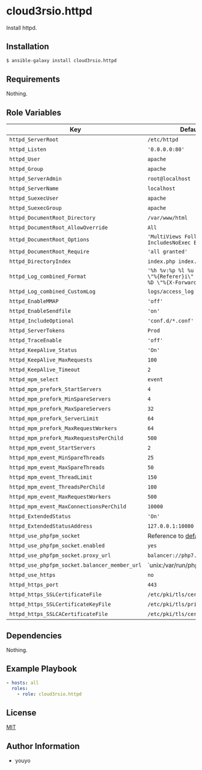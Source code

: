 cloud3rsio.httpd
=========

Install httpd.

Installation
------------

```bash
$ ansible-galaxy install cloud3rsio.httpd
```

Requirements
------------

Nothing.

Role Variables
--------------

| Key | Default Value | Type |
| ------------- | ------------- | ------------- |
| `httpd_ServerRoot` | `/etc/httpd` | String |
| `httpd_Listen` | `'0.0.0.0:80'` | String |
| `httpd_User` | `apache` | String |
| `httpd_Group` | `apache` | String |
| `httpd_ServerAdmin` | `root@localhost` | String |
| `httpd_ServerName` | `localhost` | String |
| `httpd_SuexecUser` | `apache` | String |
| `httpd_SuexecGroup` | `apache` | String |
| `httpd_DocumentRoot_Directory` | `/var/www/html` | String |
| `httpd_DocumentRoot_AllowOverride` | `All` | String |
| `httpd_DocumentRoot_Options` | `'MultiViews FollowSymLinks IncludesNoExec ExecCGI'` | String |
| `httpd_DocumentRoot_Require` | `'all granted'` | String |
| `httpd_DirectoryIndex` | `index.php index.html` | String |
| `httpd_Log_combined_Format` | `'%h %v:%p %l %u %t \"%r\" %>s %b \"%{Referer}i\" \"%{User-Agent}i\" %D \"%{X-Forwarded-For}i\"'` | String |
| `httpd_Log_combined_CustomLog` | `logs/access_log` | String |
| `httpd_EnableMMAP` | `'off'` | String |
| `httpd_EnableSendfile` | `'on'` | String |
| `httpd_IncludeOptional` | `'conf.d/*.conf'` | String |
| `httpd_ServerTokens` | `Prod` | String |
| `httpd_TraceEnable` | `'off'` | String |
| `httpd_KeepAlive_Status` | `'On'` | String |
| `httpd_KeepAlive_MaxRequests` | `100` | Int |
| `httpd_KeepAlive_Timeout` | `2` | Int |
| `httpd_mpm_select` | `event` | String |
| `httpd_mpm_prefork_StartServers` | `4` | Int |
| `httpd_mpm_prefork_MinSpareServers` | `4` | Int |
| `httpd_mpm_prefork_MaxSpareServers` | `32` | Int |
| `httpd_mpm_prefork_ServerLimit` | `64` | Int |
| `httpd_mpm_prefork_MaxRequestWorkers` | `64` | Int |
| `httpd_mpm_prefork_MaxRequestsPerChild` | `500` | Int |
| `httpd_mpm_event_StartServers` | `2` | Int |
| `httpd_mpm_event_MinSpareThreads` | `25` | Int |
| `httpd_mpm_event_MaxSpareThreads` | `50` | Int |
| `httpd_mpm_event_ThreadLimit` | `150` | Int |
| `httpd_mpm_event_ThreadsPerChild` | `100` | Int |
| `httpd_mpm_event_MaxRequestWorkers` | `500` | Int |
| `httpd_mpm_event_MaxConnectionsPerChild` | `10000` | Int |
| `httpd_ExtendedStatus` | `'On'` | String |
| `httpd_ExtendedStatusAddress` | `127.0.0.1:10080` | String |
| `httpd_use_phpfpm_socket` | Reference to [defaults/main.yml](defaults/main.yml) | Hash |
| `httpd_use_phpfpm_socket.enabled` | `yes` | Bool |
| `httpd_use_phpfpm_socket.proxy_url` | `balancer://php7.3.9` | String |
| `httpd_use_phpfpm_socket.balancer_member_url` | `unix:/var/run/php-fpm-7.3.9.sock|fcgi://php7.3.9` | String |
| `httpd_use_https` | `no` | Bool |
| `httpd_https_port` | `443` | String |
| `httpd_https_SSLCertificateFile` | `/etc/pki/tls/certs/localhost.crt` | String |
| `httpd_https_SSLCertificateKeyFile` | `/etc/pki/tls/private/localhost.key` | String |
| `httpd_https_SSLCACertificateFile` | `/etc/pki/tls/certs/ca-bundle.crt` | String |

Dependencies
------------

Nothing.

Example Playbook
----------------

```yaml
- hosts: all
  roles:
    - role: cloud3rsio.httpd
```

License
-------

[MIT](LICENSE)

Author Information
------------------

- youyo
